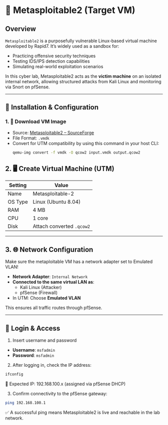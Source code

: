 # 🎯 Metasploitable2 (Target VM)

## Overview

`Metasploitable2` is a purposefully vulnerable Linux-based virtual machine developed by Rapid7. It’s widely used as a sandbox for:

- Practicing offensive security techniques
- Testing IDS/IPS detection capabilities
- Simulating real-world exploitation scenarios

In this cyber lab, Metasploitable2 acts as the **victim machine** on an isolated internal network, allowing structured attacks from Kali Linux and monitoring via Snort on pfSense.

---

## 💾 Installation & Configuration

### 1. 🔽 Download VM Image

- Source: [Metasploitable2 – SourceForge](https://sourceforge.net/projects/metasploitable/)
- File Format: `.vmdk`
- Convert for UTM compatibility by using this command in your host CLI:
  ```bash
  qemu-img convert -f vmdk -O qcow2 input.vmdk output.qcow2
  ```
## 2. 🖥️ Create Virtual Machine (UTM)

| Setting   | Value                      |
|-----------|----------------------------|
| Name      | Metasploitable-2           |
| OS Type   | Linux (Ubuntu 8.04)        |
| RAM       | 4 MB                       |
| CPU       | 1 core                     |
| Disk      | Attach converted `.qcow2`  |

---

## 3. 🌐 Network Configuration

Make sure the metaploitable VM has a network adapter set to Emulated VLAN!

- **Network Adapter**: `Internal Network`
- **Connected to the same virtual LAN as**:
  - Kali Linux (Attacker)
  - pfSense (Firewall)
- In UTM: Choose **Emulated VLAN**

This ensures all traffic routes through pfSense.

---

## 🔐 Login & Access

1. Insert username and password
- **Username**: `msfadmin`  
- **Password**: `msfadmin`


2. After logging in, check the IP address:

```bash
ifconfig
```

📝 Expected IP: 192.168.100.x (assigned via pfSense DHCP)

3. Confirm connectivity to the pfSense gateway:

```bash 
ping 192.168.100.1
```

✅ A successful ping means Metasploitable2 is live and reachable in the lab network.
